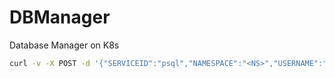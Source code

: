 # DBManager
Database Manager on K8s

```Bash
curl -v -X POST -d '{"SERVICEID":"psql","NAMESPACE":"<NS>","USERNAME":"admin","PASSWORD":"password","SERVICENS":"<SNS>","INSTANCEID":"<ID>"}' http://<asmgr ip>:<node port>/instance/create
```
